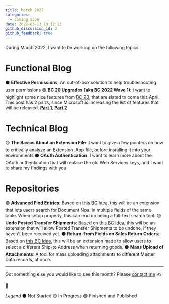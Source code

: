 ```yaml
---
title: March 2022
categories:
  - Coming Soon
date: 2022-03-13 19:12:12
github_discussion_id: 3
github_feedback: true
---
```

During March 2022, I want to be working on the following topics.

<!--more-->
# Functional Blog
⚫ **Effective Permissions**: An out-of-box solution to help troubleshooting user permissions
🟢 **BC 20 Upgrades (aka BC 2022 Wave 1)**: I want to highlight some nice features from [BC 20](https://docs.microsoft.com/en-us/dynamics365-release-plan/2022wave1/smb/dynamics365-business-central/), that are slated to come this April. This post has 2 parts, since Microsoft is increasing the list of features that will be released. [**Part 1**](/2022/03/24/BC-20-Upgrades-BC-2022-Wave-1/), [**Part 2**](/2022/03/24/BC-20-Upgrades-Part-2/)

# Technical Blog
🟡 **The Basics About an Extension File**: I want to give a few pointers on how to critically analyze an Extension .App file, before installing it into your environments
⚫ **OAuth Authentication**: I want to learn more about the OAuth authentication that will replace the old Web Services keys, and I want to share my findings with you

# Repositories
🟢 [**Advanced Find Entries**](/2022/03/16/Advanced-Find-Entries/): Based on [this BC Idea](https://experience.dynamics.com/ideas/idea/?ideaid=173910b8-fdae-ea11-8b71-0003ff68f609), this will be an extension that lets users search for Document Nos. in multiple fields of the same table. When setup properly, this can end up being a full-text search tool.
🟡 **Undo Posted Transfer Shipments**: Based on [this BC Idea](https://experience.dynamics.com/ideas/idea/?ideaid=458b33be-5cf7-e911-b862-0003ff68ac6b), this will be an extension that will allow Posted Transfer Shipments to be undone, if they haven't been received yet.
⚫ **Return-from Fields on Sales Return Orders**: Based on [this BC Idea](https://experience.dynamics.com/ideas/idea/?ideaid=46105865-7f10-e911-9461-0003ff68e0da), this will be an extension made to allow users to select a different Ship-to Address when returning goods.
⚫ **Mass Upload of Attachments**: A tool for mass uploading attachments to different Master Data records, at once.

---
Got something else you would like to see this month? Please [contact me](mailto:markborges@gmail.com) ✍

🍻

_Legend_
⚫ Not Started
🟡 In Progress
🟢 Finished and Published